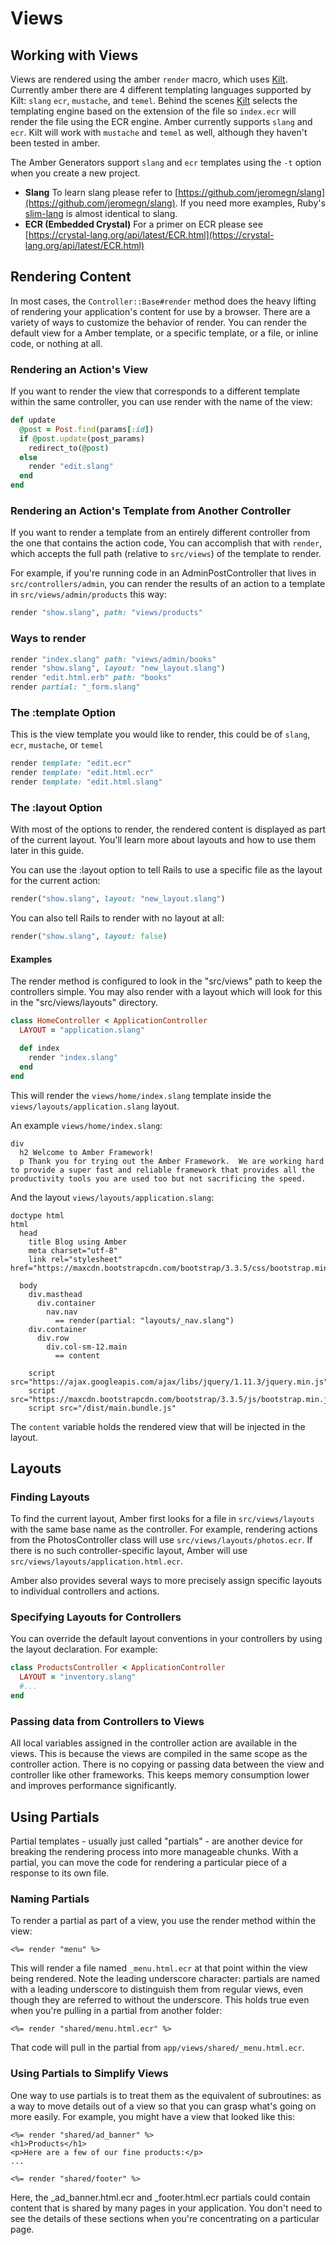# Views

## Working with Views

Views are rendered using the amber `render` macro, which uses [Kilt](http://github.com/jeromegn/kilt). Currently amber there are 4 different templating languages supported by Kilt: `slang` `ecr`, `mustache`, and `temel`. Behind the scenes [Kilt](http://github.com/jeromegn/kilt) selects the templating engine based on the extension of the file so `index.ecr` will render the file using the ECR engine. Amber currently supports `slang` and `ecr`. Kilt will work with `mustache` and `temel` as well, although they haven't been tested in amber.

The Amber Generators support `slang` and `ecr` templates using the `-t` option when you create a new project.

* **Slang** To learn slang please refer to [https://github.com/jeromegn/slang](https://github.com/jeromegn/slang). If you need more examples, Ruby's [slim-lang](http://slim-lang.com) is almost identical to slang.
* **ECR \(Embedded Crystal\)** For a primer on ECR please see [https://crystal-lang.org/api/latest/ECR.html](https://crystal-lang.org/api/latest/ECR.html)

## Rendering Content

In most cases, the `Controller::Base#render` method does the heavy lifting of rendering your application's content for use by a browser. There are a variety of ways to customize the behavior of render. You can render the default view for a Amber template, or a specific template, or a file, or inline code, or nothing at all.

### Rendering an Action's View

If you want to render the view that corresponds to a different template within the same controller, you can use render with the name of the view:

```ruby
def update
  @post = Post.find(params[:id])
  if @post.update(post_params)
    redirect_to(@post)
  else
    render "edit.slang"
  end
end
```

### Rendering an Action's Template from Another Controller

If you want to render a template from an entirely different controller from the one that contains the action code, You can accomplish that with `render`, which accepts the full path \(relative to `src/views`\) of the template to render.

For example, if you're running code in an AdminPostController that lives in `src/controllers/admin`, you can render the results of an action to a template in `src/views/admin/products` this way:

```ruby
render "show.slang", path: "views/products"
```

### Ways to render

```ruby
render "index.slang" path: "views/admin/books"
render "show.slang", layout: "new_layout.slang")
render "edit.html.erb" path: "books"
render partial: "_form.slang"
```

### The :template Option

This is the view template you would like to render, this could be of `slang`, `ecr`, `mustache`, or `temel`

```ruby
render template: "edit.ecr"
render template: "edit.html.ecr"
render template: "edit.html.slang"
```

### The :layout Option

With most of the options to render, the rendered content is displayed as part of the current layout. You'll learn more about layouts and how to use them later in this guide.

You can use the :layout option to tell Rails to use a specific file as the layout for the current action:

```ruby
render("show.slang", layout: "new_layout.slang")
```

You can also tell Rails to render with no layout at all:

```ruby
render("show.slang", layout: false)
```

#### Examples

The render method is configured to look in the "src/views" path to keep the controllers simple. You may also render with a layout which will look for this in the "src/views/layouts" directory.

```ruby
class HomeController < ApplicationController
  LAYOUT = "application.slang"

  def index
    render "index.slang"
  end
end
```

This will render the `views/home/index.slang` template inside the `views/layouts/application.slang` layout.

An example `views/home/index.slang`:

```text
div
  h2 Welcome to Amber Framework!
  p Thank you for trying out the Amber Framework.  We are working hard to provide a super fast and reliable framework that provides all the productivity tools you are used too but not sacrificing the speed.
```

And the layout `views/layouts/application.slang`:

```text
doctype html
html
  head
    title Blog using Amber
    meta charset="utf-8"
    link rel="stylesheet" href="https://maxcdn.bootstrapcdn.com/bootstrap/3.3.5/css/bootstrap.min.css"

  body
    div.masthead
      div.container
        nav.nav
          == render(partial: "layouts/_nav.slang")
    div.container
      div.row
        div.col-sm-12.main
          == content

    script src="https://ajax.googleapis.com/ajax/libs/jquery/1.11.3/jquery.min.js"
    script src="https://maxcdn.bootstrapcdn.com/bootstrap/3.3.5/js/bootstrap.min.js"
    script src="/dist/main.bundle.js"
```

The `content` variable holds the rendered view that will be injected in the layout.

## Layouts

### Finding Layouts

To find the current layout, Amber first looks for a file in `src/views/layouts` with the same base name as the controller. For example, rendering actions from the PhotosController class will use `src/views/layouts/photos.ecr`. If there is no such controller-specific layout, Amber will use `src/views/layouts/application.html.ecr`.

Amber also provides several ways to more precisely assign specific layouts to individual controllers and actions.

### Specifying Layouts for Controllers

You can override the default layout conventions in your controllers by using the layout declaration. For example:

```ruby
class ProductsController < ApplicationController
  LAYOUT = "inventory.slang"
  #...
end
```

### Passing data from Controllers to Views

All local variables assigned in the controller action are available in the views. This is because the views are compiled in the same scope as the controller action. There is no copying or passing data between the view and controller like other frameworks. This keeps memory consumption lower and improves performance significantly.

## Using Partials

Partial templates - usually just called "partials" - are another device for breaking the rendering process into more manageable chunks. With a partial, you can move the code for rendering a particular piece of a response to its own file.

### Naming Partials

To render a partial as part of a view, you use the render method within the view:

`<%= render "menu" %>`

This will render a file named `_menu.html.ecr` at that point within the view being rendered. Note the leading underscore character: partials are named with a leading underscore to distinguish them from regular views, even though they are referred to without the underscore. This holds true even when you're pulling in a partial from another folder:

`<%= render "shared/menu.html.ecr" %>`

That code will pull in the partial from `app/views/shared/_menu.html.ecr`.

### Using Partials to Simplify Views

One way to use partials is to treat them as the equivalent of subroutines: as a way to move details out of a view so that you can grasp what's going on more easily. For example, you might have a view that looked like this:

```markup
<%= render "shared/ad_banner" %>
<h1>Products</h1>
<p>Here are a few of our fine products:</p>
...

<%= render "shared/footer" %>
```

Here, the \_ad\_banner.html.ecr and \_footer.html.ecr partials could contain content that is shared by many pages in your application. You don't need to see the details of these sections when you're concentrating on a particular page.

